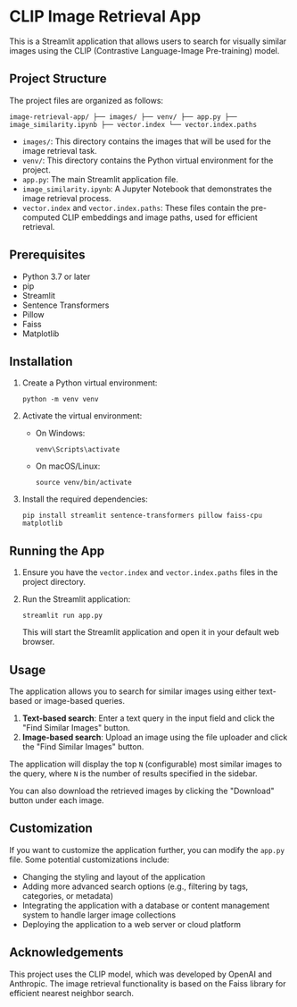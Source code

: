 CLIP Image Retrieval App
========================

This is a Streamlit application that allows users to search for visually similar images using the CLIP (Contrastive Language-Image Pre-training) model.

Project Structure
-----------------

The project files are organized as follows:

`image-retrieval-app/
├── images/
├── venv/
├── app.py
├── image_similarity.ipynb
├── vector.index
└── vector.index.paths`

-   `images/`: This directory contains the images that will be used for the image retrieval task.
-   `venv/`: This directory contains the Python virtual environment for the project.
-   `app.py`: The main Streamlit application file.
-   `image_similarity.ipynb`: A Jupyter Notebook that demonstrates the image retrieval process.
-   `vector.index` and `vector.index.paths`: These files contain the pre-computed CLIP embeddings and image paths, used for efficient retrieval.

Prerequisites
-------------

-   Python 3.7 or later
-   pip
-   Streamlit
-   Sentence Transformers
-   Pillow
-   Faiss
-   Matplotlib

Installation
------------

1.  Create a Python virtual environment:

    `python -m venv venv`

2.  Activate the virtual environment:
    -   On Windows:

        `venv\Scripts\activate`

    -   On macOS/Linux:

        `source venv/bin/activate`

3.  Install the required dependencies:

    `pip install streamlit sentence-transformers pillow faiss-cpu matplotlib`

Running the App
---------------

1.  Ensure you have the `vector.index` and `vector.index.paths` files in the project directory.
2.  Run the Streamlit application:

    `streamlit run app.py`

    This will start the Streamlit application and open it in your default web browser.

Usage
-----

The application allows you to search for similar images using either text-based or image-based queries.

1.  **Text-based search**: Enter a text query in the input field and click the "Find Similar Images" button.
2.  **Image-based search**: Upload an image using the file uploader and click the "Find Similar Images" button.

The application will display the top `N` (configurable) most similar images to the query, where `N` is the number of results specified in the sidebar.

You can also download the retrieved images by clicking the "Download" button under each image.

Customization
-------------

If you want to customize the application further, you can modify the `app.py` file. Some potential customizations include:

-   Changing the styling and layout of the application
-   Adding more advanced search options (e.g., filtering by tags, categories, or metadata)
-   Integrating the application with a database or content management system to handle larger image collections
-   Deploying the application to a web server or cloud platform

Acknowledgements
----------------

This project uses the CLIP model, which was developed by OpenAI and Anthropic. The image retrieval functionality is based on the Faiss library for efficient nearest neighbor search.
